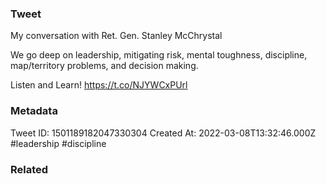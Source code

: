 ### Tweet
My conversation with Ret. Gen. Stanley McChrystal

We go deep on leadership, mitigating risk, mental toughness, discipline, map/territory problems, and decision making. 

Listen and Learn!
https://t.co/NJYWCxPUrl

### Metadata
Tweet ID: 1501189182047330304
Created At: 2022-03-08T13:32:46.000Z
#leadership
#discipline

### Related


